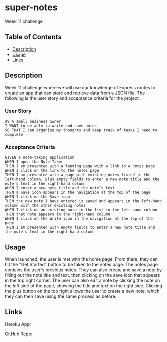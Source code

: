# super-notes
Week 11 challenge

## Table of Contents
- [Description](#description)
- [Usage](#usage)
- [Links](#links)

## Description 
Week 11 challenge where we will use our knowledge of Express routes to create an app that can store and retrieve data from a JSON file. The following is the user story and acceptance criteria for the project:

### User Story

```
AS A small business owner
I WANT to be able to write and save notes
SO THAT I can organize my thoughts and keep track of tasks I need to complete
```

### Acceptance Criteria

```
GIVEN a note-taking application
WHEN I open the Note Taker
THEN I am presented with a landing page with a link to a notes page
WHEN I click on the link to the notes page
THEN I am presented with a page with existing notes listed in the left-hand column, plus empty fields to enter a new note title and the note’s text in the right-hand column
WHEN I enter a new note title and the note’s text
THEN a Save icon appears in the navigation at the top of the page
WHEN I click on the Save icon
THEN the new note I have entered is saved and appears in the left-hand column with the other existing notes
WHEN I click on an existing note in the list in the left-hand column
THEN that note appears in the right-hand column
WHEN I click on the Write icon in the navigation at the top of the page
THEN I am presented with empty fields to enter a new note title and the note’s text in the right-hand column
```

## Usage
When launched, the user is met with the home page. From there, they can hit the "Get Started" button to be taken to the notes page. The notes page contains the user's previous notes. They can also create and save a note by filling out the note title and text, then clicking on the save icon that appears in the top right corner. The user can also edit a note by clicking the note on the left side of the page, showing the title and text on the right side. Clicking the plus button on the top right allows the user to create a new note, which they can then save using the same process as before.

## Links
Heroku App: 

GitHub Repo: 
